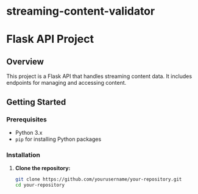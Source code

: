 # streaming-content-validator


# Flask API Project

## Overview

This project is a Flask API that handles streaming content data. It includes endpoints for managing and accessing content.

## Getting Started

### Prerequisites

- Python 3.x
- `pip` for installing Python packages

### Installation

1. **Clone the repository:**

   ```bash
   git clone https://github.com/yourusername/your-repository.git
   cd your-repository
